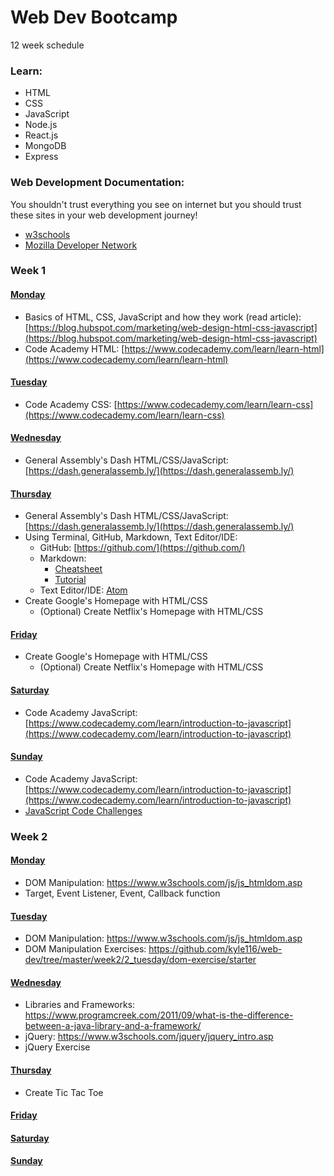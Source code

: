 # Web Dev Bootcamp

12 week schedule

### Learn:
* HTML
* CSS
* JavaScript
* Node.js
* React.js
* MongoDB
* Express

### Web Development Documentation:
You shouldn't trust everything you see on internet but you should trust these sites in your web development journey!

* [w3schools](https://www.w3schools.com/)
* [Mozilla Developer Network](https://developer.mozilla.org/en-US/)

### Week 1
#### [Monday](https://github.com/kyle116/web-dev/tree/master/week1/1_monday)
* Basics of HTML, CSS, JavaScript and how they work (read article): [https://blog.hubspot.com/marketing/web-design-html-css-javascript](https://blog.hubspot.com/marketing/web-design-html-css-javascript)
* Code Academy HTML: [https://www.codecademy.com/learn/learn-html](https://www.codecademy.com/learn/learn-html)

#### [Tuesday](https://github.com/kyle116/web-dev/tree/master/week1/2_tuesday)
* Code Academy CSS: [https://www.codecademy.com/learn/learn-css](https://www.codecademy.com/learn/learn-css)

#### [Wednesday](https://github.com/kyle116/web-dev/tree/master/week1/3_wenesday)
* General Assembly's Dash HTML/CSS/JavaScript: [https://dash.generalassemb.ly/](https://dash.generalassemb.ly/)

#### [Thursday](https://github.com/kyle116/web-dev/tree/master/week1/4_thursday)
* General Assembly's Dash HTML/CSS/JavaScript: [https://dash.generalassemb.ly/](https://dash.generalassemb.ly/)
* Using Terminal, GitHub, Markdown, Text Editor/IDE:
	* GitHub: [https://github.com/](https://github.com/)
	* Markdown:
		* [Cheatsheet](https://github.com/adam-p/markdown-here/wiki/Markdown-Cheatsheet)
		* [Tutorial](https://www.markdowntutorial.com/)
	* Text Editor/IDE: [Atom](https://atom.io/)
* Create Google's Homepage with HTML/CSS
	* (Optional) Create Netflix's Homepage with HTML/CSS

#### [Friday](https://github.com/kyle116/web-dev/tree/master/week1/5_friday)
* Create Google's Homepage with HTML/CSS
	* (Optional) Create Netflix's Homepage with HTML/CSS

#### [Saturday](https://github.com/kyle116/web-dev/tree/master/week1/6_saturday)
* Code Academy JavaScript: [https://www.codecademy.com/learn/introduction-to-javascript](https://www.codecademy.com/learn/introduction-to-javascript)

#### [Sunday](https://github.com/kyle116/web-dev/tree/master/week1/7_sunday)
* Code Academy JavaScript: [https://www.codecademy.com/learn/introduction-to-javascript](https://www.codecademy.com/learn/introduction-to-javascript)
* [JavaScript Code Challenges](https://github.com/kyle116/web-dev/tree/master/week1/7_sunday#challenges)


### Week 2
#### [Monday](https://github.com/kyle116/web-dev/tree/master/week2/1_monday)
* DOM Manipulation: https://www.w3schools.com/js/js_htmldom.asp
* Target, Event Listener, Event, Callback function

#### [Tuesday](https://github.com/kyle116/web-dev/tree/master/week2/2_tuesday)
* DOM Manipulation: https://www.w3schools.com/js/js_htmldom.asp
* DOM Manipulation Exercises: https://github.com/kyle116/web-dev/tree/master/week2/2_tuesday/dom-exercise/starter

#### [Wednesday](https://github.com/kyle116/web-dev/tree/master/week2/3_wenesday)
* Libraries and Frameworks: https://www.programcreek.com/2011/09/what-is-the-difference-between-a-java-library-and-a-framework/
* jQuery: https://www.w3schools.com/jquery/jquery_intro.asp
* jQuery Exercise

#### [Thursday](https://github.com/kyle116/web-dev/tree/master/week2/4_thursday)
* Create Tic Tac Toe

#### [Friday](https://github.com/kyle116/web-dev/tree/master/week2/5_friday)

#### [Saturday](https://github.com/kyle116/web-dev/tree/master/week2/6_saturday)

#### [Sunday](https://github.com/kyle116/web-dev/tree/master/week2/7_sunday)
